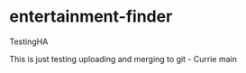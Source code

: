 # entertainment-finder
 TestingHA



<!-- Harris- testing the branch  -->

This is just testing uploading and merging to git - Currie
main
